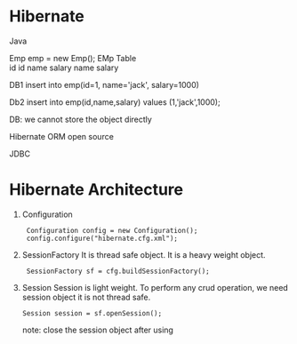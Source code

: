 # Hibernate
  Java

  Emp emp = new Emp();                        EMp Table             
   id                                   id          name        salary
   name
   salary


DB1
insert into emp(id=1, name='jack', salary=1000)


Db2
insert into emp(id,name,salary) values (1,'jack',1000);


DB: we cannot store the object directly
   

Hibernate 
    ORM 
    open source
    


JDBC

# Hibernate  Architecture
1. Configuration

        Configuration config = new Configuration();
        config.configure("hibernate.cfg.xml");

2. SessionFactory
   It is thread safe object.
   It is a heavy weight object.

        SessionFactory sf = cfg.buildSessionFactory();

3. Session
    Session is light weight.
    To perform any crud operation, we need session object
    it is not thread safe.

       Session session = sf.openSession();

    note: close the session object after using